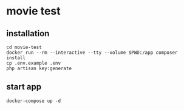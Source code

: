 # movie test

## installation
```shell
cd movie-test
docker run --rm --interactive --tty --volume $PWD:/app composer install
cp .env.example .env
php artisan key:generate
```

## start app
```shell
docker-compose up -d
```
